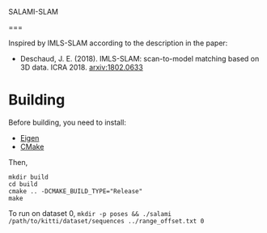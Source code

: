 SALAMI-SLAM

===

Inspired by IMLS-SLAM according to the description in the paper:

* Deschaud, J. E. (2018). IMLS-SLAM: scan-to-model matching based on 3D data. ICRA 2018. [arxiv:1802.0633](https://arxiv.org/pdf/1802.08633.pdf)

# Building

Before building, you need to install:

* [Eigen](https://eigen.tuxfamily.org/)
* [CMake](https://cmake.org/)

Then,

```
mkdir build
cd build
cmake .. -DCMAKE_BUILD_TYPE="Release"
make
```

To run on dataset 0, `mkdir -p poses && ./salami /path/to/kitti/dataset/sequences ../range_offset.txt 0`
